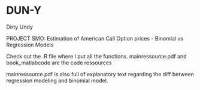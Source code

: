 # DUN-Y
Dirty Undy

PROJECT SMO: Estimation of American Call Option prices - Binomial vs Regression Models 

Check out the .R file where I put all the functions.
mainressource.pdf and book_matlabcode are the code ressources

mainressource.pdf is also full of explanatory text regarding the diff between regression modeling and binomial model.
